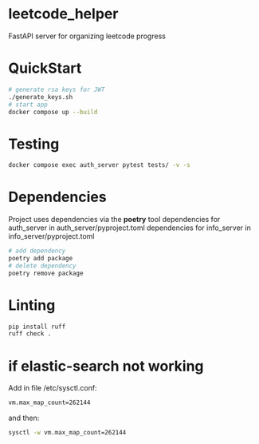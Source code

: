 # leetcode_helper
FastAPI server for organizing leetcode progress
# QuickStart
```bash
# generate rsa keys for JWT
./generate_keys.sh
# start app
docker compose up --build
```
# Testing
```bash
docker compose exec auth_server pytest tests/ -v -s
```

# Dependencies
Project uses dependencies via the **poetry** tool
dependencies for auth_server in auth_server/pyproject.toml
dependencies for info_server in info_server/pyproject.toml

```bash
# add dependency
poetry add package
# delete dependency
poetry remove package
```

# Linting
```bash
pip install ruff
ruff check .
```

# if elastic-search not working
Add in file /etc/sysctl.conf:
```bash
vm.max_map_count=262144
```
and then:
```bash
sysctl -w vm.max_map_count=262144
```
